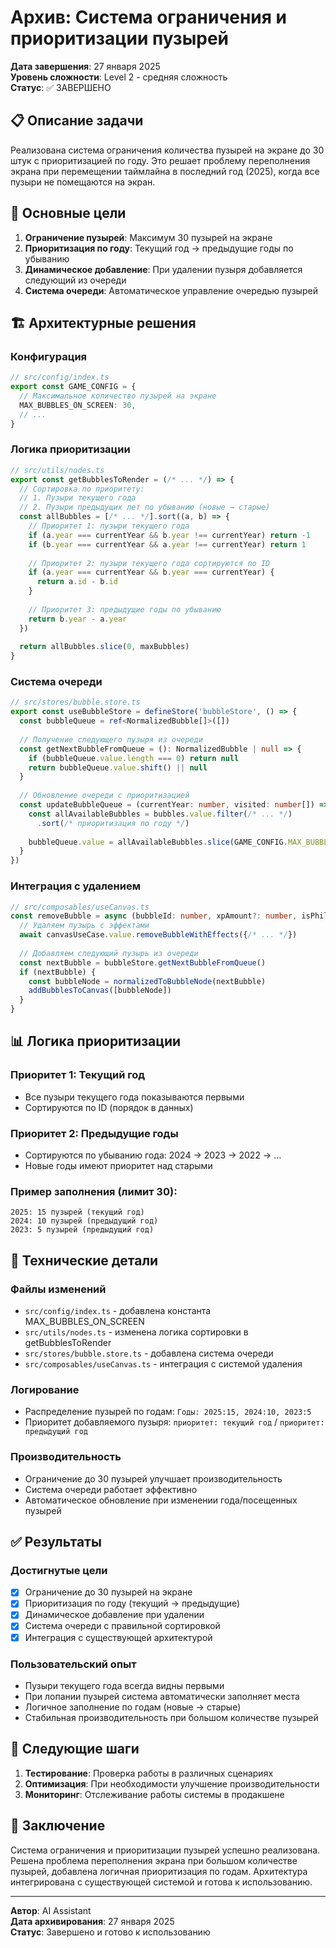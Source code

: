 # Архив: Система ограничения и приоритизации пузырей

**Дата завершения**: 27 января 2025  
**Уровень сложности**: Level 2 - средняя сложность  
**Статус**: ✅ ЗАВЕРШЕНО

## 📋 Описание задачи

Реализована система ограничения количества пузырей на экране до 30 штук с приоритизацией по году. Это решает проблему переполнения экрана при перемещении таймлайна в последний год (2025), когда все пузыри не помещаются на экран.

## 🎯 Основные цели

1. **Ограничение пузырей**: Максимум 30 пузырей на экране
2. **Приоритизация по году**: Текущий год → предыдущие годы по убыванию
3. **Динамическое добавление**: При удалении пузыря добавляется следующий из очереди
4. **Система очереди**: Автоматическое управление очередью пузырей

## 🏗️ Архитектурные решения

### Конфигурация
```typescript
// src/config/index.ts
export const GAME_CONFIG = {
  // Максимальное количество пузырей на экране
  MAX_BUBBLES_ON_SCREEN: 30,
  // ...
}
```

### Логика приоритизации
```typescript
// src/utils/nodes.ts
export const getBubblesToRender = (/* ... */) => {
  // Сортировка по приоритету:
  // 1. Пузыри текущего года
  // 2. Пузыри предыдущих лет по убыванию (новые → старые)
  const allBubbles = [/* ... */].sort((a, b) => {
    // Приоритет 1: пузыри текущего года
    if (a.year === currentYear && b.year !== currentYear) return -1
    if (b.year === currentYear && a.year !== currentYear) return 1
    
    // Приоритет 2: пузыри текущего года сортируются по ID
    if (a.year === currentYear && b.year === currentYear) {
      return a.id - b.id
    }
    
    // Приоритет 3: предыдущие годы по убыванию
    return b.year - a.year
  })
  
  return allBubbles.slice(0, maxBubbles)
}
```

### Система очереди
```typescript
// src/stores/bubble.store.ts
export const useBubbleStore = defineStore('bubbleStore', () => {
  const bubbleQueue = ref<NormalizedBubble[]>([])
  
  // Получение следующего пузыря из очереди
  const getNextBubbleFromQueue = (): NormalizedBubble | null => {
    if (bubbleQueue.value.length === 0) return null
    return bubbleQueue.value.shift() || null
  }
  
  // Обновление очереди с приоритизацией
  const updateBubbleQueue = (currentYear: number, visited: number[]) => {
    const allAvailableBubbles = bubbles.value.filter(/* ... */)
      .sort(/* приоритизация по году */)
    
    bubbleQueue.value = allAvailableBubbles.slice(GAME_CONFIG.MAX_BUBBLES_ON_SCREEN)
  }
})
```

### Интеграция с удалением
```typescript
// src/composables/useCanvas.ts
const removeBubble = async (bubbleId: number, xpAmount?: number, isPhilosophyNegative?: boolean) => {
  // Удаляем пузырь с эффектами
  await canvasUseCase.value.removeBubbleWithEffects({/* ... */})
  
  // Добавляем следующий пузырь из очереди
  const nextBubble = bubbleStore.getNextBubbleFromQueue()
  if (nextBubble) {
    const bubbleNode = normalizedToBubbleNode(nextBubble)
    addBubblesToCanvas([bubbleNode])
  }
}
```

## 📊 Логика приоритизации

### Приоритет 1: Текущий год
- Все пузыри текущего года показываются первыми
- Сортируются по ID (порядок в данных)

### Приоритет 2: Предыдущие годы
- Сортируются по убыванию года: 2024 → 2023 → 2022 → ...
- Новые годы имеют приоритет над старыми

### Пример заполнения (лимит 30):
```
2025: 15 пузырей (текущий год)
2024: 10 пузырей (предыдущий год)
2023: 5 пузырей (предыдущий год)
```

## 🔧 Технические детали

### Файлы изменений
- `src/config/index.ts` - добавлена константа MAX_BUBBLES_ON_SCREEN
- `src/utils/nodes.ts` - изменена логика сортировки в getBubblesToRender
- `src/stores/bubble.store.ts` - добавлена система очереди
- `src/composables/useCanvas.ts` - интеграция с системой удаления

### Логирование
- Распределение пузырей по годам: `Годы: 2025:15, 2024:10, 2023:5`
- Приоритет добавляемого пузыря: `приоритет: текущий год` / `приоритет: предыдущий год`

### Производительность
- Ограничение до 30 пузырей улучшает производительность
- Система очереди работает эффективно
- Автоматическое обновление при изменении года/посещенных пузырей

## ✅ Результаты

### Достигнутые цели
- [x] Ограничение до 30 пузырей на экране
- [x] Приоритизация по году (текущий → предыдущие)
- [x] Динамическое добавление при удалении
- [x] Система очереди с правильной сортировкой
- [x] Интеграция с существующей архитектурой

### Пользовательский опыт
- Пузыри текущего года всегда видны первыми
- При лопании пузырей система автоматически заполняет места
- Логичное заполнение по годам (новые → старые)
- Стабильная производительность при большом количестве пузырей

## 🔄 Следующие шаги

1. **Тестирование**: Проверка работы в различных сценариях
2. **Оптимизация**: При необходимости улучшение производительности
3. **Мониторинг**: Отслеживание работы системы в продакшене

## 📝 Заключение

Система ограничения и приоритизации пузырей успешно реализована. Решена проблема переполнения экрана при большом количестве пузырей, добавлена логичная приоритизация по годам. Архитектура интегрирована с существующей системой и готова к использованию.

---
**Автор**: AI Assistant  
**Дата архивирования**: 27 января 2025  
**Статус**: Завершено и готово к использованию 